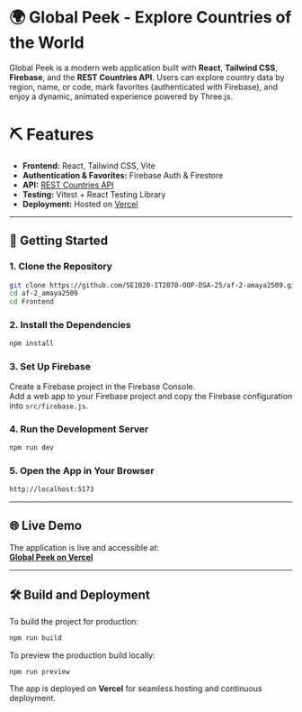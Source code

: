 # 🌍 Global Peek - Explore Countries of the World

Global Peek is a modern web application built with **React**, **Tailwind CSS**, **Firebase**, and the **REST Countries API**. Users can explore country data by region, name, or code, mark favorites (authenticated with Firebase), and enjoy a dynamic, animated experience powered by Three.js.

# ⛏️ Features

- **Frontend:** React, Tailwind CSS, Vite
- **Authentication & Favorites:** Firebase Auth & Firestore
- **API:** [REST Countries API](https://restcountries.com)
- **Testing:** Vitest + React Testing Library
- **Deployment:** Hosted on [Vercel](https://vercel.com)

---

## 🚀 Getting Started

### 1. Clone the Repository

```bash
git clone https://github.com/SE1020-IT2070-OOP-DSA-25/af-2-amaya2509.git
cd af-2_amaya2509
cd Frontend
```

### 2. Install the Dependencies

```bash
npm install
```

### 3. Set Up Firebase

Create a Firebase project in the Firebase Console.  
Add a web app to your Firebase project and copy the Firebase configuration into `src/firebase.js`.

### 4. Run the Development Server

```bash
npm run dev
```

### 5. Open the App in Your Browser

```bash
http://localhost:5173
```

---

## 🌐 Live Demo

The application is live and accessible at:  
**[Global Peek on Vercel](https://global-peek.vercel.app)**

---

## 🛠️ Build and Deployment

To build the project for production:

```bash
npm run build
```

To preview the production build locally:

```bash
npm run preview
```

The app is deployed on **Vercel** for seamless hosting and continuous deployment.
